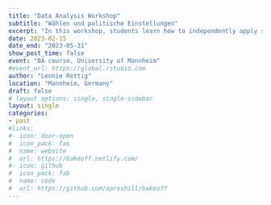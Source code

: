 ```yaml
---
title: "Data Analysis Workshop"
subtitle: "Wählen und politische Einstellungen"
excerpt: "In this workshop, students learn how to independently apply statistical methods to study voter behaviour and political attitudes. In doing so, we critically engage with current research literature. Based on the principles of open and comprehensible science, students learn to understand, interpret, question and test the statistical analyses of this literature through their own replications. Application of statistical methods is taught using Stata (but R material will be provided). Teaching language is German."
date: 2023-02-15
date_end: "2023-05-31"
show_post_time: false
event: "BA course, University of Mannheim"
#event_url: https://global.rstudio.com
author: "Leonie Rettig"
location: "Mannheim, Germany"
draft: false
# layout options: single, single-sidebar
layout: single
categories:
- past
#links:
#- icon: door-open
#  icon_pack: fas
#  name: website
#  url: https://bakeoff.netlify.com/
#- icon: github
#  icon_pack: fab
#  name: code
#  url: https://github.com/apreshill/bakeoff
---
```


